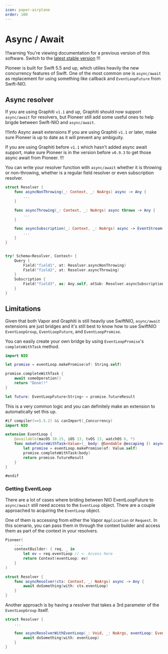 ```yaml
---
icon: paper-airplane
order: 100
---
```


# Async / Await

!!!warning 
You're viewing documentation for a previous version of this software. Switch to the [latest stable version](/)
!!!


Pioneer is built for Swift 5.5 and up, which utilies heavily the new concurrency features of Swift. One of the most common one is `async/await` as replacement for using something like callback and `EventLoopFuture` from Swift-NIO.

## Async resolver

If you are using Graphiti `v1.1` and up, Graphiti should now support `async/await` for resolvers, but Pioneer still add some useful ones to help brigde between Swift-NIO and `async/await`.

!!!info Async await extensions
If you are using Graphiti `v1.1` or later, make sure Pioneer is up to date as it will prevent any ambiguity.

If you are using Graphiti before `v1.1` which hasn't added async await support, make sure Pioneer is in the version before `v0.9.3` to get those async await from Pioneer.
!!!

You can write your resolver function with `async/await` whether it is throwing or non-throwing, whether is a regular field resolver or even subscription resolver.

```swift
struct Resolver {
    func asyncNonThrowing(_: Context, _: NoArgs) async -> Any {
        ...
    }

    func asyncThrowing(_: Context, _: NoArgs) async throws -> Any {
        ...
    }

    func asyncSubscription(_: Context, _: NoArgs) async -> EventStream<Any> {
        ...
    }
}


try? Schema<Resolver, Context> {
    Query {
        Field("field1", at: Resolver.asyncNonThrowing)
        Field("field2", at: Resolver.asyncThrowing)
    }
    Subscription {
        Field("field3", as: Any.self, atSub: Resolver.asyncSubscription)
    }
}

```

## Limitations

Given that both Vapor and Graphiti is still heavily use SwiftNIO, `async/await` extensions are just bridges and it's still best to know how to use SwiftNIO `EventLoopGroup`, `EventLoopFuture`, and `EventLoopPromise`.

You can easily create your own bridge by using `EventLoopPromise`'s `completeWithTask` method.

```swift
import NIO

let promise = eventLoop.makePromise(of: String.self)

promise.completeWithTask {
    await someOperation()
    return "Done!!"
}

let future: EventLoopFuture<String> = promise.futureResult
```

This is a very common logic and you can definitely make an extension to automatically set this up.

```swift
#if compiler(>=5.5.2) && canImport(_Concurrency)
import NIO

extension EventLoop {
    @available(macOS 10.15, iOS 13, tvOS 13, watchOS 6, *)
    func makeFutureWithTask<Value>(_ body: @Sendable @escaping () async throws -> Value) -> EventLoopFuture<Value> {
        let promise = eventLoop.makePromise(of: Value.self)
        promise.completeWithTask(body)
        return promise.futureResult
    }
}

#endif
```

### Getting EventLoop

There are a lot of cases where briding between NIO EventLoopFuture to `async/await` still need access to the `EventLoop` object. There are a couple approached to acquiring the `EventLoop` object.

One of them is accessing from either the Vapor `Application` or `Request`. In this scenario, you can pass them in through the context builder and access them as part of the context in your resolvers.

```swift
Pioneer(
    ...,
    contextBuilder: { req, _ in
        let ev = req.eventLoop // <- Access here
        return Context(eventLoop: ev)
    }
)

struct Resolver {
    func asyncResolver(ctx: Context, _: NoArgs) async -> Any {
        await doSomething(with: ctx.eventLoop)
    }
}
```

Another approach is by having a resolver that takes a 3rd parameter of the `EventLoopGroup` itself.

```swift
struct Resolver {
    ...

    func asyncResolverWithEventLoop(_: Void, _: NoArgs, eventLoop: EventLoopGroup) async -> Any {
        await doSomething(with: eventLoop)
    }
}
```
